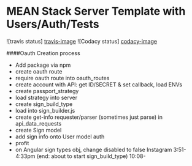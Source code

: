 # MEAN Stack Server Template with Users/Auth/Tests

![travis status] [travis-image]
![Codacy status] [codacy-image]



####Oauth Creation process
  - Add package via npm
  - create oauth route
  - require oauth route into oauth_routes
  - create account with API: get ID/SECRET & set callback, load ENVs
  - create passport_strategy
  - load strategy into server
  - create sign_build_type
  - load into sign_builder.js
  - create get-info requester/parser (sometimes just parse) in api_data_requests
  - create Sign model
  - add sign info onto User model auth
  - profit
  - on Angular sign types obj, change disabled to false
Instagram
  3:51-4:33pm (end: about to start sign_build_type)
  10:08-


[travis-image]: https://travis-ci.org/clintonjnelson/node_server_template.png?branch=master
[travis-url  ]: https://travis-ci.org/clintonjnelson/node_server_template
[codacy-image]: https://www.codacy.com/project/badge/7d470f17de06415fbaf2f4ff87dc47d0
[codacy-url  ]: https://www.codacy.com/app/clintonjnelson/node_server_template

